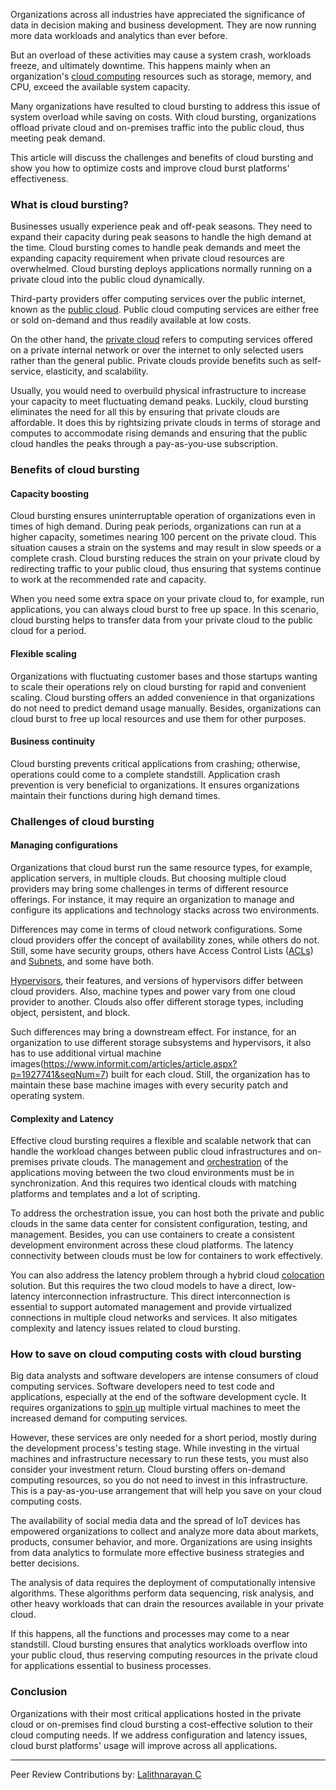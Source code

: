 Organizations across all industries have appreciated the significance of data in decision making and business development. They are now running more data workloads and analytics than ever before.

But an overload of these activities may cause a system crash, workloads freeze, and ultimately downtime. This happens mainly when an organization&#39;s [cloud computing](https://www.section.io/engineering-education/introduction-to-cloud-computing/) resources such as storage, memory, and CPU, exceed the available system capacity.

Many organizations have resulted to cloud bursting to address this issue of system overload while saving on costs. With cloud bursting, organizations offload private cloud and on-premises traffic into the public cloud, thus meeting peak demand.

This article will discuss the challenges and benefits of cloud bursting and show you how to optimize costs and improve cloud burst platforms' effectiveness.

### What is cloud bursting?

Businesses usually experience peak and off-peak seasons. They need to expand their capacity during peak seasons to handle the high demand at the time. Cloud bursting comes to handle peak demands and meet the expanding capacity requirement when private cloud resources are overwhelmed. Cloud bursting deploys applications normally running on a private cloud into the public cloud dynamically.

Third-party providers offer computing services over the public internet, known as the [public cloud](https://www.citrix.com/glossary/what-is-public-cloud.html). Public cloud computing services are either free or sold on-demand and thus readily available at low costs.

On the other hand, the [private cloud](https://www.citrix.com/glossary/what-is-private-cloud.html) refers to computing services offered on a private internal network or over the internet to only selected users rather than the general public. Private clouds provide benefits such as self-service, elasticity, and scalability.

Usually, you would need to overbuild physical infrastructure to increase your capacity to meet fluctuating demand peaks. Luckily, cloud bursting eliminates the need for all this by ensuring that private clouds are affordable. It does this by rightsizing private clouds in terms of storage and computes to accommodate rising demands and ensuring that the public cloud handles the peaks through a pay-as-you-use subscription.

### Benefits of cloud bursting

#### Capacity boosting

Cloud bursting ensures uninterruptable operation of organizations even in times of high demand. During peak periods, organizations can run at a higher capacity, sometimes nearing 100 percent on the private cloud. This situation causes a strain on the systems and may result in slow speeds or a complete crash. Cloud bursting reduces the strain on your private cloud by redirecting traffic to your public cloud, thus ensuring that systems continue to work at the recommended rate and capacity.

When you need some extra space on your private cloud to, for example, run applications, you can always cloud burst to free up space. In this scenario, cloud bursting helps to transfer data from your private cloud to the public cloud for a period.

#### Flexible scaling

Organizations with fluctuating customer bases and those startups wanting to scale their operations rely on cloud bursting for rapid and convenient scaling. Cloud bursting offers an added convenience in that organizations do not need to predict demand usage manually. Besides, organizations can cloud burst to free up local resources and use them for other purposes.

#### Business continuity

Cloud bursting prevents critical applications from crashing; otherwise, operations could come to a complete standstill. Application crash prevention is very beneficial to organizations. It ensures organizations maintain their functions during high demand times.

### Challenges of cloud bursting

#### Managing configurations

Organizations that cloud burst run the same resource types, for example, application servers, in multiple clouds. But choosing multiple cloud providers may bring some challenges in terms of different resource offerings. For instance, it may require an organization to manage and configure its applications and technology stacks across two environments.

Differences may come in terms of cloud network configurations. Some cloud providers offer the concept of availability zones, while others do not. Still, some have security groups, others have Access Control Lists ([ACLs](https://geek-university.com/ccna/what-is-acl-access-control-list/#)) and [Subnets](https://en.wikipedia.org/wiki/Subnetwork#), and some have both.

[Hypervisors](https://www.vmware.com/topics/glossary/content/hypervisor#), their features, and versions of hypervisors differ between cloud providers. Also, machine types and power vary from one cloud provider to another. Clouds also offer different storage types, including object, persistent, and block.

Such differences may bring a downstream effect. For instance, for an organization to use different storage subsystems and hypervisors, it also has to use additional virtual machine images(https://www.informit.com/articles/article.aspx?p=1927741&seqNum=7) built for each cloud. Still, the organization has to maintain these base machine images with every security patch and operating system.

#### Complexity and Latency

Effective cloud bursting requires a flexible and scalable network that can handle the workload changes between public cloud infrastructures and on-premises private clouds. The management and [orchestration](https://www.mulesoft.com/resources/esb/what-application-orchestration#) of the applications moving between the two cloud environments must be in synchronization. And this requires two identical clouds with matching platforms and templates and a lot of scripting.

To address the orchestration issue, you can host both the private and public clouds in the same data center for consistent configuration, testing, and management. Besides, you can use containers to create a consistent development environment across these cloud platforms. The latency connectivity between clouds must be low for containers to work effectively.

You can also address the latency problem through a hybrid cloud [colocation](https://en.wikipedia.org/wiki/Colocation_centre) solution. But this requires the two cloud models to have a direct, low-latency interconnection infrastructure. This direct interconnection is essential to support automated management and provide virtualized connections in multiple cloud networks and services. It also mitigates complexity and latency issues related to cloud bursting.

### How to save on cloud computing costs with cloud bursting

Big data analysts and software developers are intense consumers of cloud computing services. Software developers need to test code and applications, especially at the end of the software development cycle. It requires organizations to [spin up](https://www.techopedia.com/definition/27697/spin-up) multiple virtual machines to meet the increased demand for computing services.

However, these services are only needed for a short period, mostly during the development process&#39;s testing stage. While investing in the virtual machines and infrastructure necessary to run these tests, you must also consider your investment return. Cloud bursting offers on-demand computing resources, so you do not need to invest in this infrastructure. This is a pay-as-you-use arrangement that will help you save on your cloud computing costs.

The availability of social media data and the spread of IoT devices has empowered organizations to collect and analyze more data about markets, products, consumer behavior, and more. Organizations are using insights from data analytics to formulate more effective business strategies and better decisions.

The analysis of data requires the deployment of computationally intensive algorithms. These algorithms perform data sequencing, risk analysis, and other heavy workloads that can drain the resources available in your private cloud.

If this happens, all the functions and processes may come to a near standstill. Cloud bursting ensures that analytics workloads overflow into your public cloud, thus reserving computing resources in the private cloud for applications essential to business processes.

### Conclusion

Organizations with their most critical applications hosted in the private cloud or on-premises find cloud bursting a cost-effective solution to their cloud computing needs. If we address configuration and latency issues, cloud burst platforms&#39; usage will improve across all applications.

---
Peer Review Contributions by: [Lalithnarayan C](/engineering-education/authors/lalithnarayan-c/)

